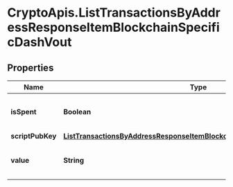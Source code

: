 # CryptoApis.ListTransactionsByAddressResponseItemBlockchainSpecificDashVout

## Properties

Name | Type | Description | Notes
------------ | ------------- | ------------- | -------------
**isSpent** | **Boolean** | Defines whether the output is spent or not. | 
**scriptPubKey** | [**ListTransactionsByAddressResponseItemBlockchainSpecificDashScriptPubKey**](ListTransactionsByAddressResponseItemBlockchainSpecificDashScriptPubKey.md) |  | 
**value** | **String** | Represents the sent/received amount. | 



